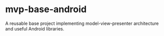 # mvp-base-android
A reusable base project implementing model-view-presenter architecture and useful Android libraries.
